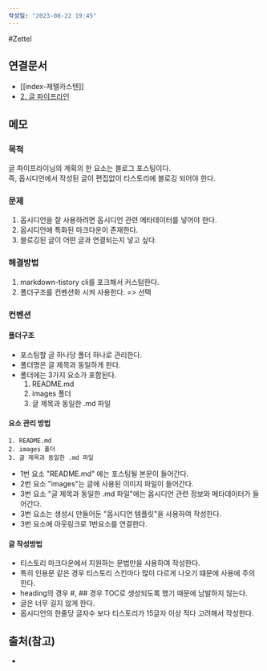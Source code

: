 ```yaml
---
작성일: "2023-08-22 19:45"
---
```

#Zettel 
## 연결문서
- [[index-제텔카스텐]]
- [2. 글 파이프라인](2.%20글%20파이프라인.md)
## 메모

### 목적
글 파이프라이닝의 계획의 한 요소는 블로그 포스팅이다.  
즉, 옵시디언에서 작성된 글이 편집없이 티스토리에 블로깅 되어야 한다.

### 문제
1. 옵시디언을 잘 사용하려면 옵시디언 관련 메타데이터를 넣어야 한다.
2. 옵시디언에 특화된 마크다운이 존재한다.
3. 블로깅된 글이 어떤 글과 연결되는지 넣고 싶다.

### 해결방법
1. markdown-tistory cli를 포크해서 커스텀한다.
2. 폴더구조를 컨벤션화 시켜 사용한다.   => 선택

### 컨벤션

#### 폴더구조
- 포스팅할 글 하나당 폴더 하나로 관리한다.
- 폴더명은 글 제목과 동일하게 한다.
- 폴더에는 3가지 요소가 포함된다.
	1. README.md 
	2. images 폴더
	3. 글 제목과 동일한 .md 파일

#### 요소 관리 방법
```
1. README.md 
2. images 폴더
3. 글 제목과 동일한 .md 파일
```
- 1번 요소 "README.md" 에는 포스팅될 본문이 들어간다.
- 2번 요소 "images"는 글에 사용된 이미지 파일이 들어간다.
- 3번 요소 "글 제목과 동일한 .md 파일"에는 옵시디언 관련 정보와 메타데이터가 들어간다.
- 3번 요소는 생성시 만들어둔 "옵시디언 템플릿"을 사용하여 작성한다.
- 3번 요소에 아웃링크로 1번요소를 연결한다.

#### 글 작성방법
- 티스토리 마크다운에서 지원하는 문법만을 사용하여 작성한다.
- 특히 인용문 같은 경우 티스토리 스킨마다 많이 다르게 나오기 떄문에 사용에 주의한다.
- heading의 경우 #, ## 경우 TOC로 생성되도록 했기 때문에 남발하지 않는다.
- 글은 너무 길지 않게 한다.
- 옵시디언의 한줄당 글자수 보다 티스토리가 15글자 이상 적다 고려해서 작성한다.


## 출처(참고)
- 
